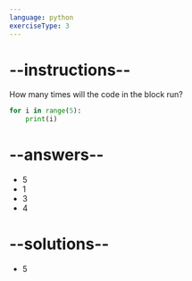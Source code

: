 ```yaml
---
language: python
exerciseType: 3
---
```


# --instructions--

How many times will the code in the block run?
```python
for i in range(5):
	print(i)
```

# --answers--

- 5
- 1
- 3
- 4

# --solutions--

- 5
